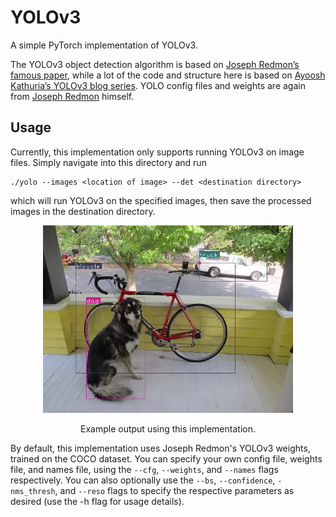 # YOLOv3

A simple PyTorch implementation of YOLOv3. 

The YOLOv3 object detection algorithm is based on [Joseph Redmon’s famous paper](https://pjreddie.com/media/files/papers/YOLOv3.pdf), while a lot of the code and structure here is based on [Ayoosh Kathuria’s YOLOv3 blog series](https://blog.paperspace.com/how-to-implement-a-yolo-object-detector-in-pytorch/). YOLO config files and weights are again from [Joseph Redmon](https://pjreddie.com/darknet/yolo/) himself. 

## Usage

Currently, this implementation only supports running YOLOv3 on image files. Simply navigate into this directory and run
```
./yolo --images <location of image> --det <destination directory>
```
which will run YOLOv3 on the specified images, then save the processed images in the destination directory.

<p align="center">
  <img src="example_output.png" width="400">
  <div align="center">
    Example output using this implementation.
  </div>
</p>

By default, this implementation uses Joseph Redmon's YOLOv3 weights, trained on the COCO dataset. You can specify your own config file, weights file, and names file, using the `--cfg`, `--weights`, and `--names` flags respectively. You can also optionally use the `--bs`, `--confidence`, `-nms_thresh`, and `--reso` flags to specify the respective parameters as desired (use the -h flag for usage details).
